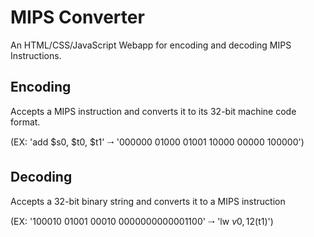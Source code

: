 # MIPS Converter

An HTML/CSS/JavaScript Webapp for encoding and decoding MIPS Instructions.


## Encoding

Accepts a MIPS instruction and converts it to its 32-bit machine code format.

(EX: 'add $s0, $t0, $t1' 🠂 '000000 01000 01001 10000 00000 100000')


## Decoding

Accepts a 32-bit binary string and converts it to a MIPS instruction 

(EX: '100010 01001 00010 0000000000001100' 🠂 'lw $v0, 12($t1)')
